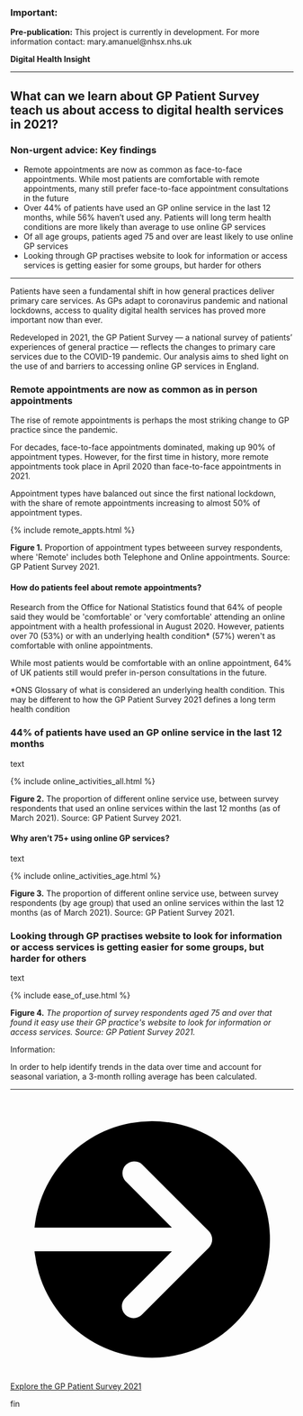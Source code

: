 <script src="https://cdn.plot.ly/plotly-latest.min.js"></script>

<div class="nhsuk-warning-callout">
  <h3 class="nhsuk-warning-callout__label">
    Important<span class="nhsuk-u-visually-hidden">:</span>
  </h3>
  <p><b>Pre-publication:</b> This project is currently in development.  For more information contact: mary.amanuel@nhsx.nhs.uk</p>
</div>

<td class="nhsuk-table__cell">
          <strong class="nhsuk-tag">
  Digital Health Insight
</strong>

  </td>

<hr class="nhsuk-u-margin-top-0 nhsuk-u-margin-bottom-6">

## What can we learn about GP Patient Survey teach us about access to digital health services in 2021?

<!-- {% include update.html %}-->


<div class="nhsuk-care-card nhsuk-care-card--primary">
  <div class="nhsuk-care-card__heading-container">
    <h3 class="nhsuk-care-card__heading"><span role="text"><span class="nhsuk-u-visually-hidden">Non-urgent advice: </span>Key findings</span></h3>
    <span class="nhsuk-care-card__arrow" aria-hidden="true"></span>
  </div>
  <div class="nhsuk-care-card__content">
  
  <ul>
      <li>Remote appointments are now as common as face-to-face appointments. While most patients are comfortable with remote appointments, many still prefer face-to-face appointment consultations in the future</li>
      <li>Over 44% of patients have used an GP online service in the last 12 months, while 56% haven’t used any. Patients will long term health conditions are more likely than average to use online GP services</li>
      <li>Of all age groups, patients aged 75 and over are least likely to use online GP services</li>
      <li>Looking through GP practises website to look for information or access services is getting easier for some groups, but harder for others</li>
    </ul>
    <p></p>
    
  </div>
</div>

<hr class="nhsuk-u-margin-top-0 nhsuk-u-margin-bottom-6">


Patients have seen a fundamental shift in how general practices deliver primary care services. As GPs adapt to coronavirus pandemic and national lockdowns, access to quality digital health services has proved more important now than ever.

Redeveloped in 2021, the GP Patient Survey — a national survey of patients’ experiences of general practice — reflects the changes to primary care services due to the COVID-19 pandemic. Our analysis aims to shed light on the use of and barriers to accessing online GP services in England.


### Remote appointments are now as common as in person appointments

The rise of remote appointments is perhaps the most striking change to GP practice since the pandemic. 

For decades, face-to-face appointments dominated, making up 90% of appointment types. However, for the first time in history, more remote appointments took place in April 2020 than face-to-face appointments in 2021. 

Appointment types have balanced out since the first national lockdown, with the share of remote appointments increasing to almost 50% of appointment types.



{% include remote_appts.html %}

<p><strong>Figure 1.</strong> Proportion of appointment types betweeen survey respondents, where 'Remote' includes both Telephone and Online appointments. Source: GP Patient Survey 2021.</p>


#### How do patients feel about remote appointments? 

Research from the Office for National Statistics found that 64% of people said they would be 'comfortable' or 'very comfortable' attending an online appointment with a health professional in August 2020. However,  patients over 70 (53%) or with an underlying health condition* (57%) weren't as comfortable with online appointments.

While most patients would be comfortable with an online appointment, 64% of UK patients still would prefer in-person consultations in the future. 

*ONS Glossary of what is considered an underlying health condition. This may be different to how the GP Patient Survey 2021 defines a long term health condition


### 44% of patients have used an GP online service in the last 12 months

text

{% include online_activities_all.html %}

<p><b>Figure 2.</b> The proportion of different online service use, between survey respondents that used an online services within the last 12 months (as of March 2021). Source: GP Patient Survey 2021.</p>

#### Why aren’t 75+ using online GP services?

text

{% include online_activities_age.html %}

<p><b>Figure 3.</b> The proportion of different online service use, between survey respondents (by age group) that used an online services within the last 12 months (as of March 2021). Source: GP Patient Survey 2021.</p>

### Looking through GP practises website to look for information or access services is getting easier for some groups, but harder for others

text

{% include ease_of_use.html %}

<p><b>Figure 4.</b> <em>The proportion of survey respondents aged 75 and over that found it easy use their GP practice's website to look for information or access services. Source: GP Patient Survey 2021.</em></p>

<div class="nhsuk-inset-text">
                  <span class="nhsuk-u-visually-hidden">Information: </span>
                  <p>In order to help identify trends in the data over time and account for seasonal variation, a 3-month rolling average has been calculated.</p>
                </div>

<hr class="nhsuk-u-margin-top-0 nhsuk-u-margin-bottom-6">

<div class="nhsuk-action-link">
  <a class="nhsuk-action-link__link" href="https://github.com/nhsx/open-analytics-template">
    <svg class="nhsuk-icon nhsuk-icon__arrow-right-circle" xmlns="http://www.w3.org/2000/svg" viewBox="0 0 24 24" aria-hidden="true">
      <path d="M0 0h24v24H0z" fill="none"></path>
      <path d="M12 2a10 10 0 0 0-9.95 9h11.64L9.74 7.05a1 1 0 0 1 1.41-1.41l5.66 5.65a1 1 0 0 1 0 1.42l-5.66 5.65a1 1 0 0 1-1.41 0 1 1 0 0 1 0-1.41L13.69 13H2.05A10 10 0 1 0 12 2z"></path>
    </svg>
    <span class="nhsuk-action-link__text">Explore the GP Patient Survey 2021</span>
  </a>
</div>

fin
